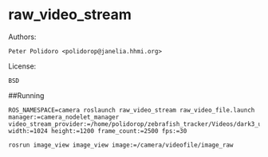 # raw_video_stream

Authors:

    Peter Polidoro <polidorop@janelia.hhmi.org>

License:

    BSD

##Running

```shell
ROS_NAMESPACE=camera roslaunch raw_video_stream raw_video_file.launch manager:=camera_nodelet_manager video_stream_provider:=/home/polidorop/zebrafish_tracker/Videos/dark3_uint8_1024x1200_2500frames.raw width:=1024 height:=1200 frame_count:=2500 fps:=30
```

```shell
rosrun image_view image_view image:=/camera/videofile/image_raw
```
